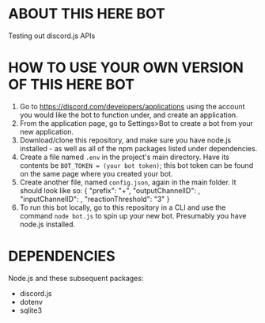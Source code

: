 # ABOUT THIS HERE BOT
Testing out discord.js APIs
# HOW TO USE YOUR OWN VERSION OF THIS HERE BOT
1. Go to https://discord.com/developers/applications using the account you would like the bot to function under, and create an application.
2. From the application page, go to Settings>Bot to create a bot from your new application.
3. Download/clone this repository, and make sure you have node.js installed - as well as all of the npm packages listed under dependencies.
4. Create a file named `.env` in the project's main directory. Have its contents be `BOT_TOKEN = (your bot token)`; this bot token can be found on the same page where you created your bot.
5. Create another file, named `config.json`, again in the main folder. It should look like so: 
{
	"prefix": "+",
	"outputChannelID": <discord channel id where messages will be reposted>,
	"inputChannelID": <discord channel id where messages will be read from>,
	"reactionThreshold": "3"
}
6. To run this bot locally, go to this repository in a CLI and use the command `node bot.js` to spin up your new bot. Presumably you have node.js installed.
# DEPENDENCIES 
Node.js and these subsequent packages:
* discord.js
* dotenv
* sqlite3